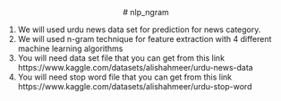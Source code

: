 <center># nlp_ngram</center>
<ol>
<li>We will used urdu news data set for prediction for news category. </li>
<li>We will used n-gram technique for feature extraction with 4 different machine learning algorithms</li>
<li>You will need data set file that you can get from this link https://www.kaggle.com/datasets/alishahmeer/urdu-news-data </li>
<li>You will need stop word file that you can get from this link https://www.kaggle.com/datasets/alishahmeer/urdu-stop-word </li>
</ol>
